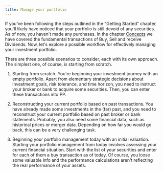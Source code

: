 ```yaml
---
title: Manage your portfolio
---
```


If you've been following the steps outlined in the "Getting Started" chapter, you'll likely have noticed that your portfolio is still devoid of any securities. As of now, you haven't made any purchases. In the chapter [Concepts](../../reference/transaction/index.md) we have covered the fundamental transactions of Buy, Sell and receive Dividends. Now, let's explore a possible workflow for effectively managing your investment portfolio.

There are three possible scenarios to consider, each with its own approach. The simplest one, of course, is starting from scratch.

1. Starting from scratch.
   You're beginning your investment journey with an empty portfolio. Apart from elementary strategic decisions about investment goals, risk tolerance, and time horizon, you need to instruct your broker or bank to acquire some securities. Then, you can enter these transactions into PP.

2. Reconstructing your current portfolio based on past transactions.
   You have already made some investments in the (far) past, and you need to reconstruct your current portfolio based on past broker or bank statements. Probably, you also need some financial data, such as historical prices or merger data. Depending on how far you would go back, this can be a very challenging task.

3. Beginning your portfolio management today with an initial valuation.
   Starting your portfolio management from today involves assessing your current financial situation. Start with the list of your securities and enter for each of them a buy transaction as of today. Of course, you loose some valuable info and the performance calculations aren't reflecting the real performance of your assets.
   
